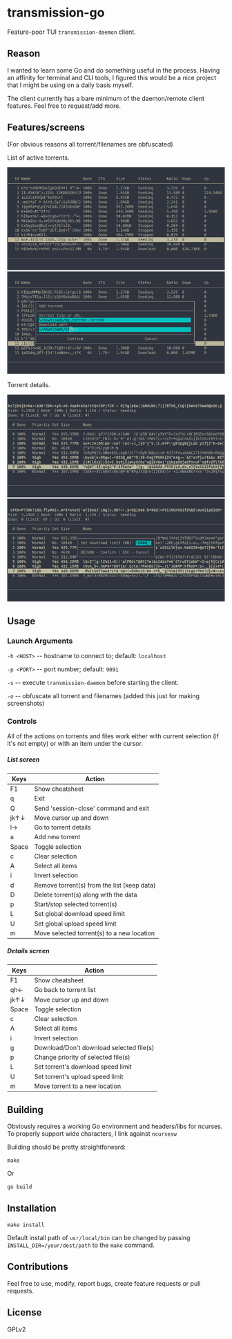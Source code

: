 # transmission-go

Feature-poor TUI `transmission-daemon` client.

## Reason

I wanted to learn some Go and do something useful in the process. Having an affinity for terminal and CLI tools, I figured this would be a nice project that I might be using on a daily basis myself.

The client currently has a bare minimum of the daemon/remote client features. Feel free to request/add more.

## Features/screens

(For obvious reasons all torrent/filenames are obfuscated)

List of active torrents.

![list](img/list.png)
![adding torrent](img/new_torrent.png)

Torrent details.

![details](img/details.png)
![speed limit](img/down_limit_dialog.png)

## Usage

### Launch Arguments

`-h <HOST>` -- hostname to connect to; default: `localhost`

`-p <PORT>` -- port number; default: `9091`

`-s` -- execute `transmission-daemon` before starting the client.

`-o` -- obfuscate all torrent and filenames (added this just for making screenshots)

### Controls

All of the actions on torrents and files work either with current selection (if it's not empty) or with an item under the cursor.

##### List screen

| Keys  | Action |
|-------|--------|
| F1    | Show cheatsheet |
| q     | Exit |
| Q     | Send 'session-close' command and exit |
| jk↑↓  | Move cursor up and down |
| l→    | Go to torrent details |
| a     | Add new torrent |
| Space | Toggle selection |
| c     | Clear selection |
| A     | Select all items |
| i     | Invert selection |
| d     | Remove torrent(s) from the list (keep data) |
| D     | Delete torrent(s) along with the data |
| p     | Start/stop selected torrent(s) |
| L     | Set global download speed limit |
| U     | Set global upload speed limit |
| m     | Move selected torrent(s) to a new location |

##### Details screen

| Keys  | Action |
|-------|--------|
| F1    | Show cheatsheet |
| qh←   | Go back to torrent list |
| jk↑↓  | Move cursor up and down |
| Space | Toggle selection |
| c     | Clear selection |
| A     | Select all items |
| i     | Invert selection |
| g     | Download/Don't download selected file(s) |
| p     | Change priority of selected file(s) |
| L     | Set torrent's download speed limit |
| U     | Set torrent's upload speed limit |
| m     | Move torrent to a new location |

## Building

Obviously requires a working Go environment and headers/libs for ncurses. To properly support wide characters, I link against `ncursesw`

Building should be pretty straightforward:
```
make
```
Or
```
go build
```

## Installation
```
make install
```
Default install path of `usr/local/bin` can be changed by passing `INSTALL_DIR=/your/dest/path` to the `make` command.

## Contributions

Feel free to use, modify, report bugs, create feature requests or pull requests.

## License

GPLv2
